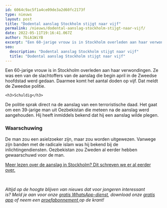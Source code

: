 ```yaml
---
id: 6064c9ac5f1a4ce09de3a2d60fc2173f
type: nieuws
layout: post
title: "Dodental aanslag Stockholm stijgt naar vijf"
permalink: /nieuws/dodental-aanslag-stockholm-stijgt-naar-vijf/
date: 2022-05-11T19:16:41.067Z
author: 7biA1WiYB
excerpt: "Een 60-jarige vrouw is in Stockholm overleden aan haar verwondingen. Ze was een van de slachtoffers van de aanslag die begin april in de Zweedse hoofdstad werd gedaan. Daarmee komt het aantal doden op vijf. Dat meldt de Zweedse politie.  "
seo:
  description: "Dodental aanslag Stockholm stijgt naar vijf"
  title: "Dodental aanslag Stockholm stijgt naar vijf"
---
```

Een 60-jarige vrouw is in Stockholm overleden aan haar verwondingen. Ze was een van de slachtoffers van de aanslag die begin april in de Zweedse hoofdstad werd gedaan. Daarmee komt het aantal doden op vijf. Dat meldt de Zweedse politie.  

    <h3>Schuldig</h3>
<p>De politie sprak direct na de aanslag van een terroristische daad. Het gaat om een 39-jarige man uit Oezbekistan die meteen na de aanslag werd aangehouden. Hij heeft inmiddels bekend dat hij een aanslag wilde plegen.</p>
<h3>Waarschuwing</h3>
<p>De man zou een asielzoeker zijn, maar zou worden uitgewezen. Vanwege zijn banden met de radicale islam was hij bekend bij de inlichtingendiensten. Oezbekistan zou Zweden al eerder hebben gewaarschuwd voor de man.</p>
<p><a href="https://7dagen.netlify.app/nieuws/vrachtwagen-rijdt-op-mensen-stockholm">Meer lezen over de aanslag in Stockholm? Dit schreven we er al eerder over.</a></p>
<p> </p>
<p><em>Altijd op de hoogte blijven van nieuws dat voor jongeren interessant is? Meld je aan voor onze <a href="https://7dagen.netlify.app/whatsapp">gratis WhatsApp-dienst</a>, download onze <a href="https://7dagen.netlify.app/app">gratis app</a> of neem een <a href="https://abonneren.sevendays.nl/abonneren/abonnementen/ae/artikel">proefabonnement </a>op de krant!</em></p>  
